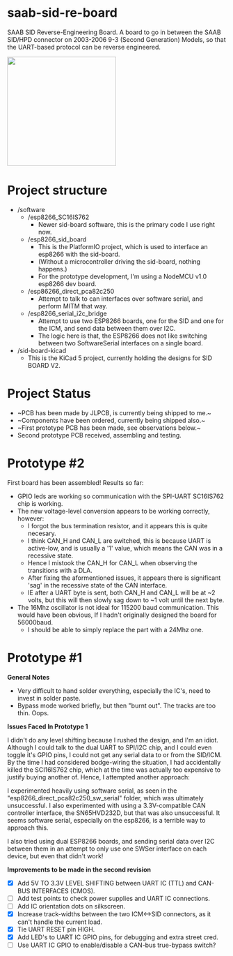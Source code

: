 # saab-sid-re-board
SAAB SID Reverse-Engineering Board.
A board to go in between the SAAB SID/HPD connector on 2003-2006 9-3 (Second Generation) Models, so that the UART-based protocol can be reverse engineered.

<img src="https://i.imgur.com/MEXQa4u.jpg" data-canonical-src="https://i.imgur.com/MEXQa4u.jpg" width="250" height="250" />

# Project structure
- /software
    - /esp8266_SC16IS762
      - Newer sid-board software, this is the primary code I use right now.
    - /esp8266_sid_board
      - This is the PlatformIO project, which is used to interface an esp8266 with the sid-board.
      - (Without a microcontroller driving the sid-board, nothing happens.)
      - For the prototype development, I'm using a NodeMCU v1.0 esp8266 dev board.
    - /esp86266_direct_pca82c250
      - Attempt to talk to can interfaces over software serial, and perform MITM that way.
    - /esp8266_serial_i2c_bridge
      - Attempt to use two ESP8266 boards, one for the SID and one for the ICM, and send data between them over I2C.
      - The logic here is that, the ESP8266 does not like switching between two SoftwareSerial interfaces on a single board.
- /sid-board-kicad 
  - This is the KiCad 5 project, currently holding the designs for SID BOARD V2.

# Project Status
- ~PCB has been made by JLPCB, is currently being shipped to me.~
- ~Components have been ordered, currently being shipped also.~
- ~First prototype PCB has been made, see observations below.~
- Second prototype PCB received, assembling and testing.

# Prototype #2
First board has been assembled!
Results so far:
 - GPIO leds are working so communication with the SPI-UART SC16IS762 chip is working.
 - The new voltage-level conversion appears to be working correctly, however:
   - I forgot the bus termination resistor, and it appears this is quite necesary.
   - I think CAN_H and CAN_L are switched, this is because UART is active-low, and is usually a '1' value, which means the CAN was in a recessive state. 
   - Hence I mistook the CAN_H for CAN_L when observing the transitions with a DLA.
   - After fixing the aformentioned issues, it appears there is significant 'sag' in the recessive state of the CAN interface.
   - IE after a UART byte is sent, both CAN_H and CAN_L will be at ~2 volts, but this will then slowly sag down to ~1 volt until the next byte.
 - The 16Mhz oscillator is not ideal for 115200 baud communication. This would have been obvious, If I hadn't originally designed the board for 56000baud.
   - I should be able to simply replace the part with a 24Mhz one.

# Prototype #1
**General Notes**
- Very difficult to hand solder everything, especially the IC's, need to invest in solder paste.
- Bypass mode worked briefly, but then "burnt out". The tracks are too thin. Oops.

**Issues Faced In Prototype 1**

I didn't do any level shifting because I rushed the design, and I'm an idiot. Although I could talk to the dual UART to SPI/I2C chip, and I could even toggle it's GPIO pins, I could not get any serial data to or from the SID/ICM. 
By the time I had considered bodge-wiring the situation, I had accidentally killed the SCI16IS762 chip, which at the time was actually too expensive to justify buying another of. Hence, I attempted another approach:
 
I experimented heavily using software serial, as seen in the "esp8266_direct_pca82c250_sw_serial" folder, which was ultimately unsuccessful. I also experimented with using a 3.3V-compatible CAN controller interface, the SN65HVD232D, but that was also unsuccessful. It seems software serial, especially on the esp8266, is a terrible way to approach this.

I also tried using dual ESP8266 boards, and sending serial data over I2C between them in an attempt to only use one SWSer interface on each device, but even that didn't work!


**Improvements to be made in the second revision**
- [x] Add 5V TO 3.3V LEVEL SHIFTING between UART IC (TTL) and CAN-BUS INTERFACES (CMOS).
- [ ] Add test points to check power supplies and UART IC connections.
- [ ] Add IC orientation dots on silkscreen.
- [x] Increase track-widths between the two ICM<->SID connectors, as it can't handle the current load.
- [x] Tie UART RESET pin HIGH.
- [x] Add LED's to UART IC GPIO pins, for debugging and extra street cred.
- [ ] Use UART IC GPIO to enable/disable a CAN-bus true-bypass switch?
